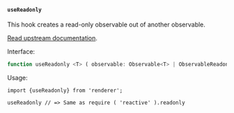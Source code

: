 #### `useReadonly`

This hook creates a read-only observable out of another observable.

[Read upstream documentation](https://github.com/solenopsys/converged-reactive#readonly).

Interface:

```ts
function useReadonly <T> ( observable: Observable<T> | ObservableReadonly<T> ): ObservableReadonly<T>;
```

Usage:

```tsx
import {useReadonly} from 'renderer';

useReadonly // => Same as require ( 'reactive' ).readonly
```

